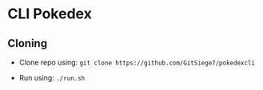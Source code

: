 # CLI Pokedex
## Cloning
- Clone repo using: 
```git clone https://github.com/GitSiege7/pokedexcli```

- Run using:
```./run.sh```
